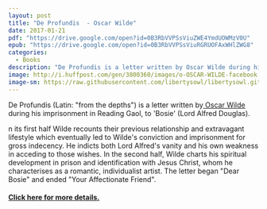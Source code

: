 ```yaml
---
layout: post
title: "De Profundis  - Oscar Wilde"
date: 2017-01-21
pdf: "https://drive.google.com/open?id=0B3RbVVPSsViuZWE4YmdUOWMzV0U"
epub: "https://drive.google.com/open?id=0B3RbVVPSsViuRGRUOFAxWHlZWG8"
categories:
  - Books
description: "De Profundis is a letter written by Oscar Wilde during his imprisonment in Reading Gaol, to 'Bosie'."
image: http://i.huffpost.com/gen/3800360/images/o-OSCAR-WILDE-facebook.jpg
image-sm: https://raw.githubusercontent.com/libertysowl/libertysowl.github.io/master/images/Wilde_De_Profundis_Frontpage.jpg
---
```



<p>De Profundis (Latin: "from the depths") is a letter written by<a href="https://en.wikipedia.org/wiki/Oscar_Wilde/"> Oscar Wilde</a> during his imprisonment in Reading Gaol, to 'Bosie' (Lord Alfred Douglas).</p>
<p>n its first half Wilde recounts their previous relationship and extravagant lifestyle which eventually led to Wilde's conviction and imprisonment for gross indecency. He indicts both Lord Alfred's vanity and his own weakness in acceding to those wishes. In the second half, Wilde charts his spiritual development in prison and identification with Jesus Christ, whom he characterises as a romantic, individualist artist. The letter began "Dear Bosie" and ended "Your Affectionate Friend".</p>
<h4><a href="https://en.wikipedia.org/wiki/De_Profundis_(letter)"> Click here for more details.</a></h4>